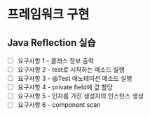 # 프레임워크 구현

## Java Reflection 실습

- [ ] 요구사항 1 - 클래스 정보 출력
- [ ] 요구사항 2 - test로 시작하는 메소드 실행
- [ ] 요구사항 3 - @Test 애노테이션 메소드 실행
- [ ] 요구사항 4 - private field에 값 할당
- [ ] 요구사항 5 - 인자를 가진 생성자의 인스턴스 생성
- [ ] 요구사항 6 - component scan